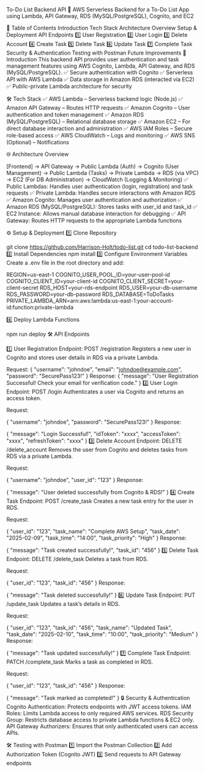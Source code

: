  To-Do List Backend API
🚀 AWS Serverless Backend for a To-Do List App using Lambda, API Gateway, RDS (MySQL/PostgreSQL), Cognito, and EC2

📝 Table of Contents
Introduction
Tech Stack
Architecture Overview
Setup & Deployment
API Endpoints
1️⃣ User Registration
2️⃣ User Login
3️⃣ Delete Account
4️⃣ Create Task
5️⃣ Delete Task
6️⃣ Update Task
7️⃣ Complete Task
Security & Authentication
Testing with Postman
Future Improvements
📌 Introduction
This backend API provides user authentication and task management features using AWS Cognito, Lambda, API Gateway, and RDS (MySQL/PostgreSQL).
✅ Secure authentication with Cognito
✅ Serverless API with AWS Lambda
✅ Data storage in Amazon RDS (interacted via EC2)
✅ Public-private Lambda architecture for security

🛠 Tech Stack
✅ AWS Lambda – Serverless backend logic (Node.js)
✅ Amazon API Gateway – Routes HTTP requests
✅ Amazon Cognito – User authentication and token management
✅ Amazon RDS (MySQL/PostgreSQL) – Relational database storage
✅ Amazon EC2 – For direct database interaction and administration
✅ AWS IAM Roles – Secure role-based access
✅ AWS CloudWatch – Logs and monitoring
✅ AWS SNS (Optional) – Notifications

🌐 Architecture Overview

[Frontend] → API Gateway → Public Lambda (Auth) → Cognito (User Management)
                         → Public Lambda (Tasks) → Private Lambda → RDS (via VPC)
                         → EC2 (For DB Administration)
                         → CloudWatch (Logging & Monitoring)
✅ Public Lambdas: Handles user authentication (login, registration) and task requests
✅ Private Lambda: Handles secure interactions with Amazon RDS
✅ Amazon Cognito: Manages user authentication and authorization
✅ Amazon RDS (MySQL/PostgreSQL): Stores tasks with user_id and task_id
✅ EC2 Instance: Allows manual database interaction for debugging
✅ API Gateway: Routes HTTP requests to the appropriate Lambda functions

⚙️ Setup & Deployment
1️⃣ Clone Repository

git clone https://github.com/Harrison-Holt/todo-list.git
cd todo-list-backend
2️⃣ Install Dependencies
npm install
3️⃣ Configure Environment Variables
Create a .env file in the root directory and add:

REGION=us-east-1
COGNITO_USER_POOL_ID=your-user-pool-id
COGNITO_CLIENT_ID=your-client-id
COGNITO_CLIENT_SECRET=your-client-secret
RDS_HOST=your-rds-endpoint
RDS_USER=your-db-username
RDS_PASSWORD=your-db-password
RDS_DATABASE=ToDoTasks
PRIVATE_LAMBDA_ARN=arn:aws:lambda:us-east-1:your-account-id:function:private-lambda

4️⃣ Deploy Lambda Functions

npm run deploy
🛠 API Endpoints

1️⃣ User Registration
Endpoint: POST /registration
Registers a new user in Cognito and stores user details in RDS via a private Lambda.

Request:
{
  "username": "johndoe",
  "email": "johndoe@example.com",
  "password": "SecurePass123!"
}
Response:
{
  "message": "User Registration Successful! Check your email for verification code."
}
2️⃣ User Login
Endpoint: POST /login
Authenticates a user via Cognito and returns an access token.

Request:

{
  "username": "johndoe",
  "password": "SecurePass123!"
}
Response:

{
  "message": "Login Successful!",
  "idToken": "xxxx",
  "accessToken": "xxxx",
  "refreshToken": "xxxx"
}
3️⃣ Delete Account
Endpoint: DELETE /delete_account
Removes the user from Cognito and deletes tasks from RDS via a private Lambda.

Request:

{
  "username": "johndoe",
  "user_id": "123"
}
Response:

{
  "message": "User deleted successfully from Cognito & RDS!"
}
4️⃣ Create Task
Endpoint: POST /create_task
Creates a new task entry for the user in RDS.

Request:

{
  "user_id": "123",
  "task_name": "Complete AWS Setup",
  "task_date": "2025-02-09",
  "task_time": "14:00",
  "task_priority": "High"
}
Response:

{
  "message": "Task created successfully!",
  "task_id": "456"
}
5️⃣ Delete Task
Endpoint: DELETE /delete_task
Deletes a task from RDS.

Request:

{
  "user_id": "123",
  "task_id": "456"
}
Response:

{
  "message": "Task deleted successfully!"
}
6️⃣ Update Task
Endpoint: PUT /update_task
Updates a task’s details in RDS.

Request:

{
  "user_id": "123",
  "task_id": "456",
  "task_name": "Updated Task",
  "task_date": "2025-02-10",
  "task_time": "10:00",
  "task_priority": "Medium"
}
Response:

{
  "message": "Task updated successfully!"
}
7️⃣ Complete Task
Endpoint: PATCH /complete_task
Marks a task as completed in RDS.

Request:

{
  "user_id": "123",
  "task_id": "456"
}
Response:

{
  "message": "Task marked as completed!"
}
🔒 Security & Authentication
Cognito Authentication: Protects endpoints with JWT access tokens.
IAM Roles: Limits Lambda access to only required AWS services.
RDS Security Group: Restricts database access to private Lambda functions & EC2 only.
API Gateway Authorizers: Ensures that only authenticated users can access APIs.

🛠 Testing with Postman
1️⃣ Import the Postman Collection
2️⃣ Add Authorization Token (Cognito JWT)
3️⃣ Send requests to API Gateway endpoints

